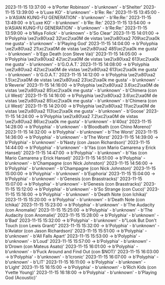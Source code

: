 2023-11-15 13:37:00 -> b'Porter Robinson' - b'unknown' - b'Shelter'
2023-11-15 13:39:00 -> b'Luxe KO' - b'unknown' - b'Re: Re:'
2023-11-15 13:45:00 -> b'ASIAN KUNG-FU GENERATION' - b'unknown' - b'Re:Re:'
2023-11-15 13:49:00 -> b'Luxe KO' - b'unknown' - b'Re: Re:'
2023-11-15 13:54:00 -> b'ASIAN KUNG-FU GENERATION' - b'unknown' - b'Re:Re:'
2023-11-15 13:59:00 -> b'Miya Folick' - b'unknown' - b'So Clear'
2023-11-15 14:01:00 -> b'Polyphia \xe2\x80\xa2 32\xc2\xa0M de vistas \xe2\x80\xa2 709\xc2\xa0k me gusta' - b'unknown' - b'Playing God'
2023-11-15 14:04:00 -> b'Polyphia \xe2\x80\xa2 21\xc2\xa0M de vistas \xe2\x80\xa2 485\xc2\xa0k me gusta' - b'unknown' - b'Ego Death (con Steve Vai)'
2023-11-15 14:05:00 -> b'Polyphia \xe2\x80\xa2 42\xc2\xa0M de vistas \xe2\x80\xa2 613\xc2\xa0k me gusta' - b'unknown' - b'G.O.A.T.'
2023-11-15 14:08:00 -> b'Polyphia \xe2\x80\xa2 42\xc2\xa0M de vistas \xe2\x80\xa2 613\xc2\xa0k me gusta' - b'unknown' - b'G.O.A.T.'
2023-11-15 14:12:00 -> b'Polyphia \xe2\x80\xa2 1.5\xc2\xa0M de vistas \xe2\x80\xa2 23\xc2\xa0k me gusta' - b'unknown' - b'Reverie'
2023-11-15 14:16:00 -> b'Polyphia \xe2\x80\xa2 3.6\xc2\xa0M de vistas \xe2\x80\xa2 85\xc2\xa0k me gusta' - b'unknown' - b'Chimera (con Lil West)'
2023-11-15 14:16:00 -> b'Polyphia \xe2\x80\xa2 3.6\xc2\xa0M de vistas \xe2\x80\xa2 85\xc2\xa0k me gusta' - b'unknown' - b'Chimera (con Lil West)'
2023-11-15 14:20:00 -> b'Polyphia \xe2\x80\xa2 11\xc2\xa0M de vistas \xe2\x80\xa2 113\xc2\xa0k me gusta' - b'unknown' - b'Goose'
2023-11-15 14:24:00 -> b'Polyphia \xe2\x80\xa2 7.2\xc2\xa0M de vistas \xe2\x80\xa2 86\xc2\xa0k me gusta' - b'unknown' - b'40oz'
2023-11-15 14:28:00 -> b'Polyphia' - b'unknown' - b'Bloodbath (con Chino Moreno)'
2023-11-15 14:32:00 -> b'Polyphia' - b'unknown' - b'The Worst'
2023-11-15 14:36:00 -> b'Polyphia' - b'unknown' - b'The Worst'
2023-11-15 14:39:00 -> b'Polyphia' - b'unknown' - b'Nasty (con Jason Richardson)'
2023-11-15 14:44:00 -> b'Polyphia' - b'unknown' - b'Yas (con Mario Camarena y Erick Hansel)'
2023-11-15 14:47:00 -> b'Polyphia' - b'unknown' - b'Yas (con Mario Camarena y Erick Hansel)'
2023-11-15 14:51:00 -> b'Polyphia' - b'unknown' - b'Champagne (con Nick Johnston)'
2023-11-15 14:56:00 -> b'Polyphia' - b'unknown' - b'Champagne (con Nick Johnston)'
2023-11-15 15:00:00 -> b'Polyphia' - b'unknown' - b'Euphoria'
2023-11-15 15:04:00 -> b'Polyphia' - b'unknown' - b'Genesis (con Brasstracks)'
2023-11-15 15:07:00 -> b'Polyphia' - b'unknown' - b'Genesis (con Brasstracks)'
2023-11-15 15:12:00 -> b'Polyphia' - b'unknown' - b'So Strange (con Cuco)'
2023-11-15 15:16:00 -> b'Polyphia' - b'unknown' - b'Death Note (con Ichika)'
2023-11-15 15:20:00 -> b'Polyphia' - b'unknown' - b'Death Note (con Ichika)'
2023-11-15 15:23:00 -> b'Polyphia' - b'unknown' - b'The Audacity (con Anomalie)'
2023-11-15 15:25:00 -> b'Polyphia' - b'unknown' - b'The Audacity (con Anomalie)'
2023-11-15 15:28:00 -> b'Polyphia' - b'unknown' - b'Bad'
2023-11-15 15:32:00 -> b'Polyphia' - b'unknown' - b"Look But Don't Touch (con Lewis Grant)"
2023-11-15 15:32:00 -> b'Polyphia' - b'unknown' - b'Aviator (con Jason Richardson)'
2023-11-15 15:51:00 -> b'Polyphia' - b'unknown' - b'All Falls Apart'
2023-11-15 15:53:00 -> b'Polyphia' - b'unknown' - b'Loud'
2023-11-15 15:57:00 -> b'Polyphia' - b'unknown' - b'Drown (con Mateus Asato)'
2023-11-15 16:01:00 -> b'Polyphia' - b'unknown' - b'Fuck Around and Find Out (con $NOT)'
2023-11-15 16:03:00 -> b'Polyphia' - b'unknown' - b'Icronic'
2023-11-15 16:07:00 -> b'Polyphia' - b'unknown' - b'LIT'
2023-11-15 16:11:00 -> b'Polyphia' - b'unknown' - b'Light'
2023-11-15 16:15:00 -> b'Polyphia' - b'unknown' - b'Rich Kids (con Yvette Young)'
2023-11-15 16:18:00 -> b'Polyphia' - b'unknown' - b'Playing God (Acoustic)'
